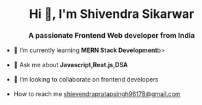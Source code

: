 

<h1 align="center">Hi 👋, I'm Shivendra Sikarwar</h1>
<h3 align="center">A passionate Frontend Web developer from India</h3>





<ul>
<li>🔭 I’m currently learning <b> MERN Stack Development</b>b></li><br>
<li> 💬 Ask me about <b>Javascript,Reat.js,DSA</b></li><br>
<li>💞️ I’m looking to collaborate on frontend developers</li> <br>

<li> How to reach me <a href="mailto:shievendrapratapsingh96178@gmail.com">shievendrapratapsingh96178@gmail.com</a></li><br>


</ul>


<!---
Shivendra-github/Shivendra-github is a ✨ special ✨ repository because its `README.md` (this file) appears on your GitHub profile.
You can click the Preview link to take a look at your changes.
--->
